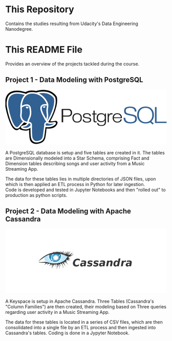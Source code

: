
# This Repository

 Contains the studies resulting from Udacity's Data Engineering Nanodegree.

# This README File

 Provides an overview of the projects tackled during the course.

## Project 1 - Data Modeling with PostgreSQL

![PostgreSQL Logo](postgresLogo.png)

 A PostgreSQL database is setup and five tables are created in it.
The tables are Dimensionally modeled into a Star Schema, comprising
Fact and Dimension tables describing songs and user activity from a
Music Streaming App.

 The data for these tables lies in multiple directories of JSON files,
upon which is then applied an ETL process in Python for later ingestion.  
 Code is developed and tested in Jupyter Notebooks and then "rolled out"
to production as python scripts.

## Project 2 - Data Modeling with Apache Cassandra

![Apache Cassandra Logo](cassandraLogo.png)

 A Keyspace is setup in Apache Cassandra. Three Tables (Cassandra's "Column
Families") are then created, their modeling based on Three queries regarding
user activity in a Music Streaming App.

 The data for these tables is located in a series of CSV files, which are
then consolidated into a single file by an ETL process and then ingested into
Cassandra's tables. Coding is done in a Jypyter Notebook.
